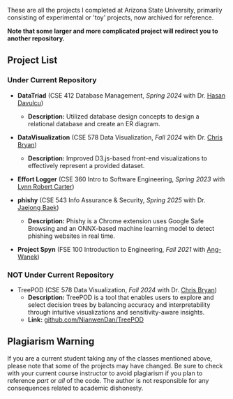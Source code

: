 These are all the projects I completed at Arizona State University, primarily consisting of experimental or 'toy' projects, now archived for reference.

**Note that some larger and more complicated project will redirect you to another repository.** 

## Project List

### Under Current Repository

- **DataTriad** (CSE 412 Database Management, *Spring 2024* with Dr. [Hasan Davulcu](https://search.asu.edu/profile/515694))
  - **Description:** Utilized database design concepts to design a relational database and create an ER diagram.

- **DataVisualization** (CSE 578 Data Visualization, *Fall 2024* with Dr. [Chris Bryan](https://chrisbryan.github.io/))
  - **Description:** Improved D3.js-based front-end visualizations to effectively represent a provided dataset.

- **Effort Logger** (CSE 360 Intro to Software Engineering, *Spring 2023* with [Lynn Robert Carter](https://search.asu.edu/profile/4467101))

- **phishy** (CSE 543 Info Assurance & Security, *Spring 2025* with Dr. [Jaejong Baek](https://search.asu.edu/profile/3030677))
  - **Description:** Phishy is a Chrome extension uses Google Safe Browsing and an ONNX-based machine learning model to detect phishing websites in real time.

- **Project Spyn** (FSE 100 Introduction to Engineering, *Fall 2021* with [Ang-Wanek](https://search.asu.edu/profile/1492068))

### NOT Under Current Repository

- TreePOD (CSE 578 Data Visualization, *Fall 2024* with Dr. [Chris Bryan](https://chrisbryan.github.io/))
  - **Description:** TreePOD is a tool that enables users to explore and select decision trees by balancing accuracy and interpretability through intuitive visualizations and sensitivity-aware insights.
  - **Link:** [github.com/NianwenDan/TreePOD](https://github.com/NianwenDan/TreePOD)

## Plagiarism Warning

If you are a current student taking any of the classes mentioned above, please note that some of the projects may have changed. Be sure to check with your current course instructor to avoid plagiarism if you plan to reference *part* or *all* of the code. The author is not responsible for any consequences related to academic dishonesty.

